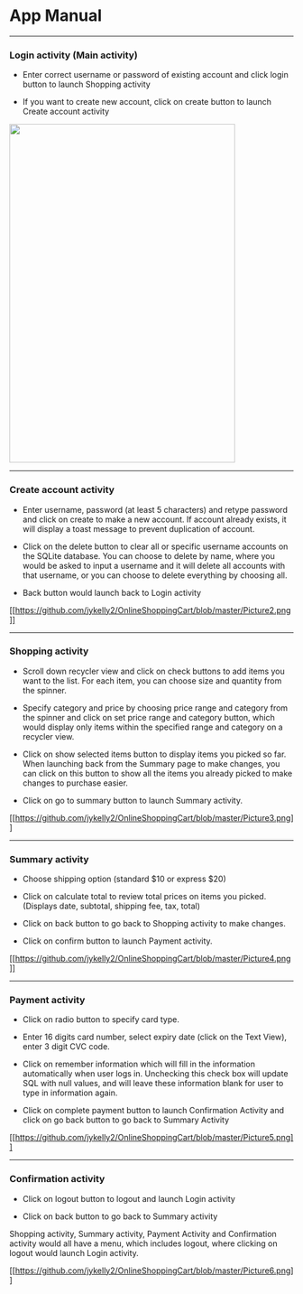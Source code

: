 # App Manual 

***

### Login activity (Main activity)
-	Enter correct username or password of existing account and click login button to launch Shopping activity

-	If you want to create new account, click on create button to launch Create account activity

<img src="https://github.com/jykelly2/OnlineShoppingCart/blob/master/Picture1.png" height="600" width="400">


***

### Create account activity
-	Enter username, password (at least 5 characters) and retype password and click on create to make a new account. If account already exists, it will display a toast message to prevent duplication of account.

-	Click on the delete button to clear all or specific username accounts on the SQLite database. You can choose to delete by name, where you would be asked to input a username and it will delete all accounts with that username, or you can choose to delete everything by choosing all. 

-	Back button would launch back to Login activity


[[https://github.com/jykelly2/OnlineShoppingCart/blob/master/Picture2.png]]


***


### Shopping activity
-	Scroll down recycler view and click on check buttons to add items you want to the list. For each item, you can choose size and quantity from the spinner. 

-	Specify category and price by choosing price range and category from the spinner and click on set price range and category button, which would display only items within the specified range and category on a recycler view. 

-	Click on show selected items button to display items you picked so far. When launching back from the Summary page to make changes, you can click on this button to show all the items you already picked to make changes to purchase easier. 

-	Click on go to summary button to launch Summary activity.


[[https://github.com/jykelly2/OnlineShoppingCart/blob/master/Picture3.png]]


***


### Summary activity
-	Choose shipping option (standard $10 or express $20)

-	Click on calculate total to review total prices on items you picked. (Displays date, subtotal, shipping fee, tax, total)

-	Click on back button to go back to Shopping activity to make changes. 

-	Click on confirm button to launch Payment activity.



[[https://github.com/jykelly2/OnlineShoppingCart/blob/master/Picture4.png]]


***


### Payment activity
-	Click on radio button to specify card type.

-	Enter 16 digits card number, select expiry date (click on the Text View), enter 3 digit CVC code.

-	Click on remember information which will fill in the information automatically when user logs in. Unchecking this check box will update SQL with null values, and will leave these information blank for user to type in information again.

-	Click on complete payment button to launch Confirmation Activity and click on go back button to go back to Summary Activity 


[[https://github.com/jykelly2/OnlineShoppingCart/blob/master/Picture5.png]]


***


### Confirmation activity
-	Click on logout button to logout and launch Login activity

-	Click on back button to go back to Summary activity

Shopping activity, Summary activity, Payment Activity and Confirmation activity would all have a menu, which includes logout, where clicking on logout would launch Login activity. 


[[https://github.com/jykelly2/OnlineShoppingCart/blob/master/Picture6.png]]




